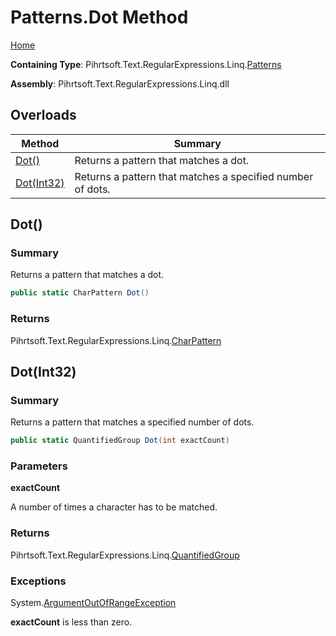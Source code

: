 # Patterns\.Dot Method

[Home](../../../../../../README.md)

**Containing Type**: Pihrtsoft\.Text\.RegularExpressions\.Linq\.[Patterns](../README.md)

**Assembly**: Pihrtsoft\.Text\.RegularExpressions\.Linq\.dll

## Overloads

| Method | Summary |
| ------ | ------- |
| [Dot()](#Pihrtsoft_Text_RegularExpressions_Linq_Patterns_Dot) | Returns a pattern that matches a dot\. |
| [Dot(Int32)](#Pihrtsoft_Text_RegularExpressions_Linq_Patterns_Dot_System_Int32_) | Returns a pattern that matches a specified number of dots\. |

## Dot\(\) <a name="Pihrtsoft_Text_RegularExpressions_Linq_Patterns_Dot"></a>

### Summary

Returns a pattern that matches a dot\.

```csharp
public static CharPattern Dot()
```

### Returns

Pihrtsoft\.Text\.RegularExpressions\.Linq\.[CharPattern](../../CharPattern/README.md)

## Dot\(Int32\) <a name="Pihrtsoft_Text_RegularExpressions_Linq_Patterns_Dot_System_Int32_"></a>

### Summary

Returns a pattern that matches a specified number of dots\.

```csharp
public static QuantifiedGroup Dot(int exactCount)
```

### Parameters

**exactCount**

A number of times a character has to be matched\.

### Returns

Pihrtsoft\.Text\.RegularExpressions\.Linq\.[QuantifiedGroup](../../QuantifiedGroup/README.md)

### Exceptions

System\.[ArgumentOutOfRangeException](https://docs.microsoft.com/en-us/dotnet/api/system.argumentoutofrangeexception)

**exactCount** is less than zero\.

